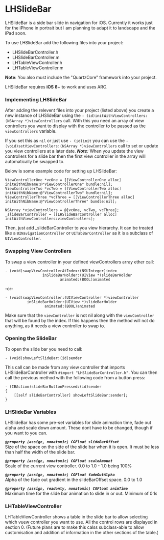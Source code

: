 LHSlideBar
==========

LHSlideBar is a side bar slide in navigation for iOS. Currently it works just for the iPhone in portrait but I am planning to adapt it to landscape and the iPad soon.

To use LHSlideBar add the following files into your project:
- LHSlideBarController.h
- LHSlideBarController.m
- LHTableViewController.h
- LHTableViewController.m

**Note:** You also must include the "QuartzCore" framework into your project.

LHSlideBar requires **iOS 6**+ to work and uses ARC.

### Implementing LHSlideBar

After adding the relevent files into your project (listed above) you create a new instance of LHSlideBar using the `- (id)initWithViewControllers:(NSArray *)viewControllers` call. With this you need an array of view controllers you want to display with the controller to be passed as the `viewControllers` variable.

If you set this as `nil` or just use `- (id)init` you can use the `- (void)setViewControllers:(NSArray *)viewControllers` call to set or update you view controllers at a later date. ***Note:*** When you update the view controllers for a slide bar then the first view controller in the array will automatically be swapped to.

Below is some example code for setting up LHSlideBar:

```
ViewControllerOne *vcOne = [[ViewControllerOne alloc] initWithNibName:@"ViewControllerOne" bundle:nil];
ViewControllerTwo *vcTwo = [[ViewControllerTwo alloc] initWithNibName:@"ViewControllerTwo" bundle:nil];
ViewControllerThree *vcThree = [[ViewControllerThree alloc] initWithNibName:@"ViewControllerThree" bundle:nil];

NSArray *viewControllers = @[vcOne, vcTwo, vcThree];
_slideBarController = [[LHSlideBarController alloc] initWithViewControllers:viewControllers];
```
Then, just add _slideBarController to you view hierarchy. It can be treated like a `UINavigationController` or `UITabBarController` as it is a subclass of `UIViewController`.

### Swapping View Controllers

To swap a view controller in your defined viewControllers array ether call:
```
- (void)swapViewControllerAtIndex:(NSUInteger)index
                 inSlideBarHolder:(UIView *)slideBarHolder
                         animated:(BOOL)animated
```
-or-
```
- (void)swapViewController:(UIViewController *)viewController
          inSlideBarHolder:(UIView *)slideBarHolder
                  animated:(BOOL)animated
```

Make sure that the `viewController` is not nil along with the `viewController` that will be found by the index. If this happens then the method will not do anything, as it needs a view controller to swap to.

### Opening the SlideBar

To open the slide bar you need to call:
```
- (void)showLeftSlideBar:(id)sender
```

This call can be made from any view controller that imports LHSlideBarController with `#import "LHSlideBarController.h"`. You can then call the previous method with the following code from a button press:

```
- (IBAction)slideBarButtonPressed:(id)sender
{
    [[self slideBarController] showLeftSlideBar:sender];
}
```

### LHSlideBar Variables

LHSlideBar has some pre-set variables for slide animation time, fade out alpha and scale down amount. These dont have to be changed, though if you want to you can.

***`@property (assign, nonatomic) CGFloat slideBarOffset`***  
Size of the space on the side of the slide bar when it is open. It must be less than half the width of the slide bar.

***`@property (assign, nonatomic) CGFloat scaleAmount`***  
Scale of the current view controller. 0.0 to 1.0 - 1.0 being 100%

***`@property (assign, nonatomic) CGFloat fadeOutAlpha`***  
Alpha of the fade out gradient in the slideBarOffset space. 0.0 to 1.0

***`@property (assign, readonly, nonatomic) CGFloat animTime`***  
Maximum time for the slide bar animation to slide in or out. Minimum of 0.1s

### LHTableViewController

LHTableViewController shows a table in the slide bar to allow selecting which vuew controller you want to use. All the control rows are displayed in section 0. (Future plans are to make this calss subclass-able to allow customisation and addition of information in the other sections of the table.)

